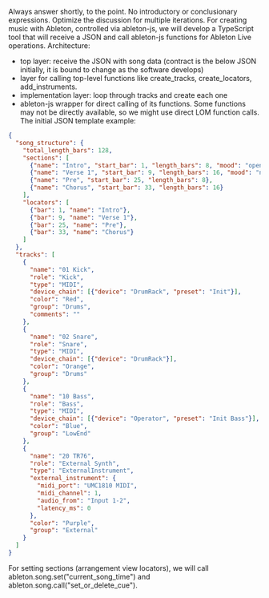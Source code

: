 Always answer shortly, to the point. No introductory or conclusionary expressions. Optimize the discussion for multiple iterations.
For creating music with Ableton, controlled via ableton-js, we will develop a TypeScript tool that will receive a JSON and call ableton-js functions for Ableton Live operations.
Architecture:
- top layer: receive the JSON with song data (contract is the below JSON initially, it is bound to change as the software develops)
- layer for calling top-level functions like create_tracks, create_locators, add_instruments.
- implementation layer: loop through tracks and create each one
- ableton-js wrapper for direct calling of its functions. Some functions may not be directly available, so we might use direct LOM function calls.
The initial JSON template example:
```json
{
  "song_structure": {
    "total_length_bars": 128,
    "sections": [
      {"name": "Intro", "start_bar": 1, "length_bars": 8, "mood": "open", "chords": ["C", "F"]},
      {"name": "Verse 1", "start_bar": 9, "length_bars": 16, "mood": "narrative", "chords": ["C", "Am", "F", "G"]},
      {"name": "Pre", "start_bar": 25, "length_bars": 8},
      {"name": "Chorus", "start_bar": 33, "length_bars": 16}
    ],
    "locators": [
      {"bar": 1, "name": "Intro"},
      {"bar": 9, "name": "Verse 1"},
      {"bar": 25, "name": "Pre"},
      {"bar": 33, "name": "Chorus"}
    ]
  },
  "tracks": [
    {
      "name": "01 Kick",
      "role": "Kick",
      "type": "MIDI",
      "device_chain": [{"device": "DrumRack", "preset": "Init"}],
      "color": "Red",
      "group": "Drums",
      "comments": ""
    },
    {
      "name": "02 Snare",
      "role": "Snare",
      "type": "MIDI",
      "device_chain": [{"device": "DrumRack"}],
      "color": "Orange",
      "group": "Drums"
    },
    {
      "name": "10 Bass",
      "role": "Bass",
      "type": "MIDI",
      "device_chain": [{"device": "Operator", "preset": "Init Bass"}],
      "color": "Blue",
      "group": "LowEnd"
    },
    {
      "name": "20 TR76",
      "role": "External Synth",
      "type": "ExternalInstrument",
      "external_instrument": {
        "midi_port": "UMC1810 MIDI",
        "midi_channel": 1,
        "audio_from": "Input 1-2",
        "latency_ms": 0
      },
      "color": "Purple",
      "group": "External"
    }
  ]
}
```

For setting sections (arrangement view locators), we will call ableton.song.set("current_song_time") and ableton.song.call("set_or_delete_cue").
